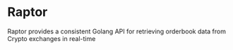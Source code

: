 # Raptor
Raptor provides a consistent Golang API for retrieving orderbook data from Crypto exchanges in real-time
